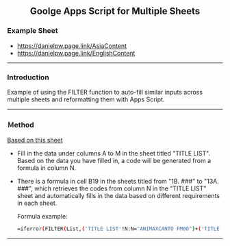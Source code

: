 <h2 align="center">Goolge Apps Script for Multiple Sheets</h1>
</div>

### Example Sheet
- https://danielpw.page.link/AsiaContent
- https://danielpw.page.link/EnglishContent
---

### Introduction
Example of using the FILTER function to auto-fill similar inputs across multiple sheets and reformatting them with Apps Script.

---

### Ｍethod 
[Based on this sheet](https://danielpw.page.link/AsiaContent)
- Fill in the data under columns A to M in the sheet titled "TITLE LIST". Based on the data you have filled in, a code will be generated from a formula in column N.
- There is a formula in cell B19 in the sheets titled from "1B. ###" to "13A. ###", which retrieves the codes from column N in the "TITLE LIST" sheet and automatically fills in the data based on different requirements in each sheet.

  Formula example:
  ```bash
  =iferror(FILTER(List,('TITLE LIST'!N:N="ANIMAXCANTO FM00")+('TITLE LIST'!N:N="ANIMAXSOT ONLY00")))
  ```
---
